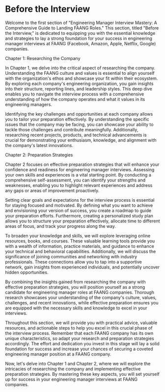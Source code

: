 # Before the Interview

Welcome to the first section of "Engineering Manager Interview Mastery: A Comprehensive Guide to Landing FAANG Roles." This section, titled "Before the Interview," is dedicated to equipping you with the essential knowledge and strategies to lay a strong foundation for your success in engineering manager interviews at FAANG (Facebook, Amazon, Apple, Netflix, Google) companies.

Chapter 1: Researching the Company

In Chapter 1, we delve into the critical aspect of researching the company. Understanding the FAANG culture and values is essential to align yourself with the organization's ethos and showcase your fit within their ecosystem. By exploring each company's engineering organization, you gain insights into their structure, reporting lines, and leadership styles. This deep dive enables you to navigate the interview process with a comprehensive understanding of how the company operates and what it values in its engineering managers.

Identifying the key challenges and opportunities at each company allows you to tailor your preparation effectively. By understanding the specific issues that the company may be facing, you can showcase your ability to tackle those challenges and contribute meaningfully. Additionally, researching recent projects, products, and technical advancements is crucial for demonstrating your enthusiasm, knowledge, and alignment with the company's latest innovations.

Chapter 2: Preparation Strategies

Chapter 2 focuses on effective preparation strategies that will enhance your confidence and readiness for engineering manager interviews. Assessing your own skills and experiences is a vital starting point. By conducting a comprehensive self-assessment, you can identify your strengths and weaknesses, enabling you to highlight relevant experiences and address any gaps or areas of improvement proactively.

Setting clear goals and expectations for the interview process is essential for staying focused and motivated. By defining what you want to achieve and envisioning your version of success, you create a roadmap to guide your preparation efforts. Furthermore, creating a personalized study plan allows you to structure your preparation effectively, allocate time to different areas of focus, and track your progress along the way.

To broaden your knowledge and skills, we will explore leveraging online resources, books, and courses. These valuable learning tools provide you with a wealth of information, practice materials, and guidance to enhance your technical and behavioral capabilities. Additionally, we will discuss the significance of joining communities and networking with industry professionals. These connections allow you to tap into a supportive network, gain insights from experienced individuals, and potentially uncover hidden opportunities.

By combining the insights gained from researching the company with effective preparation strategies, you will position yourself as a strong candidate for engineering manager roles at FAANG companies. Thorough research showcases your understanding of the company's culture, values, challenges, and recent innovations, while effective preparation ensures you are equipped with the necessary skills and knowledge to excel in your interviews.

Throughout this section, we will provide you with practical advice, valuable resources, and actionable steps to help you excel in this crucial phase of the interview process. Remember that each FAANG company has its own unique characteristics, so adapt your research and preparation strategies accordingly. The effort and dedication you invest in this stage will lay a solid foundation for success and increase your chances of securing a coveted engineering manager position at a FAANG company.

Now, let's delve into Chapter 1 and Chapter 2, where we will explore the intricacies of researching the company and implementing effective preparation strategies. By mastering these key aspects, you will set yourself up for success in your engineering manager interviews at FAANG companies.